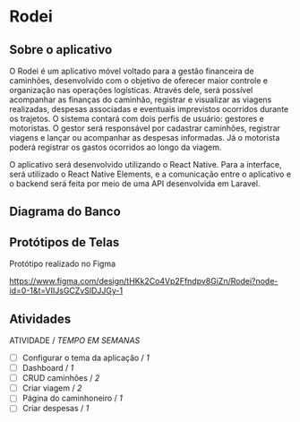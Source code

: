 # Rodei
## Sobre o aplicativo

O Rodei é um aplicativo móvel voltado para a gestão financeira de caminhões, desenvolvido com o objetivo de oferecer maior controle e organização nas operações logísticas. Através dele, será possível acompanhar as finanças do caminhão, registrar e visualizar as viagens realizadas, despesas associadas e eventuais imprevistos ocorridos durante os trajetos. O sistema contará com dois perfis de usuário: gestores e motoristas. O gestor será responsável por cadastrar caminhões, registrar viagens e lançar ou acompanhar as despesas informadas. Já o motorista poderá registrar os gastos ocorridos ao longo da viagem.  
  
O aplicativo será desenvolvido utilizando o React Native. Para a interface, será utilizado o React Native Elements, e a comunicação entre o aplicativo e o backend será feita por meio de uma API desenvolvida em Laravel.

## Diagrama do Banco


## Protótipos de Telas
Protótipo realizado no Figma  
  
https://www.figma.com/design/tHKk2Co4Vp2Ffndpv8GiZn/Rodei?node-id=0-1&t=VIIJsGCZvSlDJJGy-1

## Atividades 
ATIVIDADE / *TEMPO EM SEMANAS*
- [ ] Configurar o tema da aplicação / *1*
- [ ] Dashboard / *1*
- [ ] CRUD caminhões / *2*
- [ ] Criar viagem / *2*
- [ ] Página do caminhoneiro / *1*
- [ ] Criar despesas / *1*
